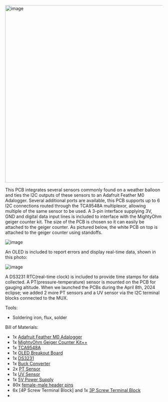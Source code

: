 <img width="566" alt="image" src="https://github.com/user-attachments/assets/a59fdeb4-8de4-4b01-8f7c-6bc6dc74c97e" />


This PCB integrates several sensors commonly found on a weather balloon and ties the I2C outputs of these sensors to an Adafruit Feather M0 Adalogger. Several additional ports are available, this PCB supports up to 6 I2C connections routed through the TCA9548A multiplexor, allowing multiple of the same sensor to be used. A 3-pin interface supplying 3V, GND and digital data input lines is included to interface with the MightyOhm geiger counter kit. The size of the PCB is chosen so it can easily be attached to the geiger counter. As pictured below, the white PCB on top is attached to the geiger counter using standoffs.

![image](https://github.com/user-attachments/assets/71ee4a80-4b34-48bc-8c60-7c0f214ba419)

An OLED is included to report errors and display real-time data, shown in this photo:

![image](https://github.com/user-attachments/assets/453385d7-618b-4a67-822e-3d158a4a22c3)

A DS3231 RTC(real-time clock) is included to provide time stamps for data collected. A PT(pressure-temperature) sensor is mounted on the PCB for gauging altitude. When we launched the PCBs during the April 8th, 2024 eclipse; we added 2 more PT sensors and a UV sensor via the I2C terminal blocks connected to the MUX. 

Tools:
- Soldering iron, flux, solder

Bill of Materials:
- 1x [Adafruit Feather M0 Adalogger](https://www.adafruit.com/product/2796)
- 1x [MightyOhm Geiger Counter Kit++](https://mightyohm.com/blog/products/geiger-counter/)
- 1x [TCA9548A](https://www.adafruit.com/product/2717)
- 1x [OLED Breakout Board](https://www.adafruit.com/product/684)
- 1x [DS3231](https://www.adafruit.com/product/3013)
- 1x [Buck Converter](https://www.amazon.com/Anmbest-AMS1117-3-3-4-75V-12V-Voltage-Regulator/dp/B07CP4P5XJ/ref=sr_1_3?crid=37L7UTJOVB3HT&dib=eyJ2IjoiMSJ9.dNdTz3xf0JlyTyIUX87bachtYZ4fJ1FvHqrDlyGFcNkDXdMzG32SLR0UKRBnglLci5d9JRzqS4mDMEeCkYQfhyZ24NFUszIYvXpYoe0QuZ0_N80pzL2Ez0E3Rtpr71TZbEfL6HJSWaaaLn0Ul5RQup8h1o5B3DxhqrPDVrzoPn4uLcjXBZnu_Z2C3pxzRcEFm30_iZ5W7-sf2zoPMJjYwXI-VbpCW5QQkhZkivVnMgU.hX62fo94EqSNTrBGZzGj5FG9tlrqV-c6Vn11pWWRGW4&dib_tag=se&keywords=3+pin+buck+converter&qid=1735335725&sprefix=3+pin+buck+convertor%2Caps%2C112&sr=8-3)
- 2x [PT Sensor](https://www.adafruit.com/product/1893)
- 1x [UV Sensor](https://www.adafruit.com/product/4831)
- 1x [5V Power Supply](https://www.amazon.com/HiLetgo-Supply-Module-Prototype-Breadboard/dp/B00HJ6AE72/ref=sr_1_3?crid=2DKGUQ1Q716YF&dib=eyJ2IjoiMSJ9.Md0j3eGgkH5_jjNUeIM9MG7lovEA-jCHb_v28IreAFFRgz20i9V9T2PUOIprbcB9NPysT5CcuoYPreC1EBqVbeTAHV1EzLlvSE8d7lZOWMyAWDkLV5m8z4J7JlNRYkzn4P8lAvpFpIHOB0atov4bzzMPYq5mAwt2YM9V5_ZTV-evMcT8-pG_v6qdllvFZ8q5WexeRxJlvpkwYed41cO5lWJdZB8AZoLQ1N6sVNaTb14.gvRQ09DsexbLZmC-hcVswSj8bGLP5GAwjicZ1Q906Mc&dib_tag=se&keywords=5v+supply+breadboard&qid=1735335704&sprefix=5v+supply+breadborad%2Caps%2C121&sr=8-3)
- 80x [female-male header pins](https://www.amazon.com/Glarks-Straight-Connector-Assortment-Prototype/dp/B076GZXW3Z/ref=sr_1_11?crid=303NKPL61S3C5&dib=eyJ2IjoiMSJ9.tG0DHq-qOQb29Ii9gxxXhT1xr975eEtKwB6Im_jWpigu4KK1BwF6S3hdOCO_plB4wKW28YRv5pRvOPg27KarTVW9WKEd7u0q5qevB1gAOurtL_dC1HtGhh-E6zim05gLTvGyZWysP__IFLbx-UyTL9_WVs8ldQev39iACwtP14eEVMWE2_FTbho3Kr8kW_224-88diKcYMWfBZL0xFa11DcUSFNvVPUOnnFHCmn80zGBVDPc2UgtcyQnQSPvPBjcT7kzkHKVVyIcws3OzayHrCVwi4_UbBevYlzZ796I5LHinkKAJ-gIo8s2m9VBaTiNmsMnC6YYV4gMnd6y3AbDiJ145Trr7vOGophGdx_4iZA.5Jt16vUwbAf6AtzjjqUpi08kPeEmf0GAt4aiNKbT_Po&dib_tag=se&keywords=female+male+header+pins&qid=1735334746&s=industrial&sprefix=female+male+header+pins%2Cindustrial%2C111&sr=1-11)
- 6x [4P Screw Terminal Block] and 1x [3P Screw Terminal Block](https://www.amazon.com/Connector-Minidodoca-Terminals-Cable%EF%BC%8CEquipped-Screwdriver/dp/B0D29QD1WB/ref=sr_1_3?crid=3KMM1ABOXPGA2&dib=eyJ2IjoiMSJ9.mYsdZzL6FGqmLxdBz8OHnkKHsODyPVATk6LN_mVjZR1Ci2QxcgeG6KFm8H_nUql5fEM5-Bvcm922PfHZsN2928UapDtYTOkzUcqYkmNe2wrvzWjJhs2IwERjaNx7-eFfEOn5ujXpNInhK9wWqX0kfR0PvxI4a_ZPa2qNRIKmKRDRGQEkh989Cdgz_hzs3pJSeka7UZedNBv_VtW2O9UQFsfUVZIPEQs_ljjS_03p4AFrdZnTnrUl4xApC9YpJP20SvI_mjifPgT2EYtZTthUX5PPLjj64O1oIFFeDHVF0UDi2b0_dAArTpnCHg9GD9WaxeyJslS1bOWVABWaFBBU_fS6_ZGAlmMRkWvfw2F9jBM.NS5-iuKOMLw5ewH-8pB3pjTPDAJahAFMUU-Gm2kogmY&dib_tag=se&keywords=5pcs+16-Pin+%2816+Pole%29+Plug-in+Screw+Terminal+Block+Connector+2.54mm+0.1%22+Pitch+Panel+PCB+Mount+DIY&qid=1735334311&s=industrial&sprefix=5pcs+16-pin+16+pole+plug-in+screw+terminal+block+connector+2.54mm+0.1+pitch+panel+pcb+mount+diy%2Cindustrial%2C149&sr=1-3)
- 



